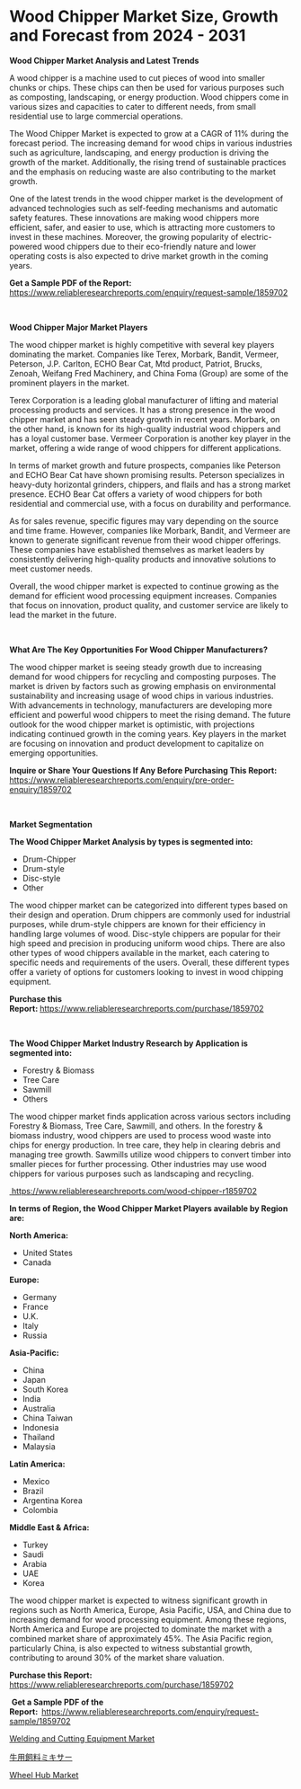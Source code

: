 <p><h1>Wood Chipper Market Size, Growth and Forecast from 2024 - 2031</h1></p><p><strong>Wood Chipper Market Analysis and Latest Trends</strong></p>
<p><p>A wood chipper is a machine used to cut pieces of wood into smaller chunks or chips. These chips can then be used for various purposes such as composting, landscaping, or energy production. Wood chippers come in various sizes and capacities to cater to different needs, from small residential use to large commercial operations.</p><p>The Wood Chipper Market is expected to grow at a CAGR of 11% during the forecast period. The increasing demand for wood chips in various industries such as agriculture, landscaping, and energy production is driving the growth of the market. Additionally, the rising trend of sustainable practices and the emphasis on reducing waste are also contributing to the market growth.</p><p>One of the latest trends in the wood chipper market is the development of advanced technologies such as self-feeding mechanisms and automatic safety features. These innovations are making wood chippers more efficient, safer, and easier to use, which is attracting more customers to invest in these machines. Moreover, the growing popularity of electric-powered wood chippers due to their eco-friendly nature and lower operating costs is also expected to drive market growth in the coming years.</p></p>
<p><strong>Get a Sample PDF of the Report:&nbsp;</strong> <a href="https://www.reliableresearchreports.com/enquiry/request-sample/1859702">https://www.reliableresearchreports.com/enquiry/request-sample/1859702</a></p>
<p>&nbsp;</p>
<p><strong>Wood Chipper Major Market Players</strong></p>
<p><p>The wood chipper market is highly competitive with several key players dominating the market. Companies like Terex, Morbark, Bandit, Vermeer, Peterson, J.P. Carlton, ECHO Bear Cat, Mtd product, Patriot, Brucks, Zenoah, Weifang Fred Machinery, and China Foma (Group) are some of the prominent players in the market.</p><p>Terex Corporation is a leading global manufacturer of lifting and material processing products and services. It has a strong presence in the wood chipper market and has seen steady growth in recent years. Morbark, on the other hand, is known for its high-quality industrial wood chippers and has a loyal customer base. Vermeer Corporation is another key player in the market, offering a wide range of wood chippers for different applications.</p><p>In terms of market growth and future prospects, companies like Peterson and ECHO Bear Cat have shown promising results. Peterson specializes in heavy-duty horizontal grinders, chippers, and flails and has a strong market presence. ECHO Bear Cat offers a variety of wood chippers for both residential and commercial use, with a focus on durability and performance.</p><p>As for sales revenue, specific figures may vary depending on the source and time frame. However, companies like Morbark, Bandit, and Vermeer are known to generate significant revenue from their wood chipper offerings. These companies have established themselves as market leaders by consistently delivering high-quality products and innovative solutions to meet customer needs.</p><p>Overall, the wood chipper market is expected to continue growing as the demand for efficient wood processing equipment increases. Companies that focus on innovation, product quality, and customer service are likely to lead the market in the future.</p></p>
<p>&nbsp;</p>
<p><strong>What Are The Key Opportunities For Wood Chipper Manufacturers?</strong></p>
<p><p>The wood chipper market is seeing steady growth due to increasing demand for wood chippers for recycling and composting purposes. The market is driven by factors such as growing emphasis on environmental sustainability and increasing usage of wood chips in various industries. With advancements in technology, manufacturers are developing more efficient and powerful wood chippers to meet the rising demand. The future outlook for the wood chipper market is optimistic, with projections indicating continued growth in the coming years. Key players in the market are focusing on innovation and product development to capitalize on emerging opportunities.</p></p>
<p><strong>Inquire or Share Your Questions If Any Before Purchasing This Report:</strong> <a href="https://www.reliableresearchreports.com/enquiry/pre-order-enquiry/1859702">https://www.reliableresearchreports.com/enquiry/pre-order-enquiry/1859702</a></p>
<p>&nbsp;</p>
<p><strong>Market Segmentation</strong></p>
<p><strong>The Wood Chipper Market Analysis by types is segmented into:</strong></p>
<p><ul><li>Drum-Chipper</li><li>Drum-style</li><li>Disc-style</li><li>Other</li></ul></p>
<p><p>The wood chipper market can be categorized into different types based on their design and operation. Drum chippers are commonly used for industrial purposes, while drum-style chippers are known for their efficiency in handling large volumes of wood. Disc-style chippers are popular for their high speed and precision in producing uniform wood chips. There are also other types of wood chippers available in the market, each catering to specific needs and requirements of the users. Overall, these different types offer a variety of options for customers looking to invest in wood chipping equipment.</p></p>
<p><strong>Purchase this Report:&nbsp;</strong><a href="https://www.reliableresearchreports.com/purchase/1859702">https://www.reliableresearchreports.com/purchase/1859702</a></p>
<p>&nbsp;</p>
<p><strong>The Wood Chipper Market Industry Research by Application is segmented into:</strong></p>
<p><ul><li>Forestry & Biomass</li><li>Tree Care</li><li>Sawmill</li><li>Others</li></ul></p>
<p><p>The wood chipper market finds application across various sectors including Forestry & Biomass, Tree Care, Sawmill, and others. In the forestry & biomass industry, wood chippers are used to process wood waste into chips for energy production. In tree care, they help in clearing debris and managing tree growth. Sawmills utilize wood chippers to convert timber into smaller pieces for further processing. Other industries may use wood chippers for various purposes such as landscaping and recycling.</p></p>
<p><a href="https://www.reliableresearchreports.com/wood-chipper-r1859702">&nbsp;https://www.reliableresearchreports.com/wood-chipper-r1859702</a></p>
<p><strong>In terms of Region, the Wood Chipper Market Players available by Region are:</strong></p>
<p>
    <p> <strong> North America: </strong>
        <ul>
            <li>United States</li>
            <li>Canada</li>
        </ul>
        </p> 
    <p> <strong> Europe: </strong>
        <ul>
            <li>Germany</li>
            <li>France</li>
            <li>U.K.</li>
            <li>Italy</li>
            <li>Russia</li>
        </ul>
        </p> 
    <p> <strong> Asia-Pacific: </strong>
        <ul>
            <li>China</li>
            <li>Japan</li>
            <li>South Korea</li>
            <li>India</li>
            <li>Australia</li>
            <li>China Taiwan</li>
            <li>Indonesia</li>
            <li>Thailand</li>
            <li>Malaysia</li>
        </ul>
        </p> 
    <p> <strong> Latin America: </strong>
        <ul>
            <li>Mexico</li>
            <li>Brazil</li>
            <li>Argentina Korea</li>
            <li>Colombia</li>
        </ul>
        </p> 
    <p> <strong> Middle East & Africa: </strong>
        <ul>
            <li>Turkey</li>
            <li>Saudi</li>
            <li>Arabia</li>
            <li>UAE</li>
            <li>Korea</li>
        </ul>
    </p>
    </p>
<p><p>The wood chipper market is expected to witness significant growth in regions such as North America, Europe, Asia Pacific, USA, and China due to increasing demand for wood processing equipment. Among these regions, North America and Europe are projected to dominate the market with a combined market share of approximately 45%. The Asia Pacific region, particularly China, is also expected to witness substantial growth, contributing to around 30% of the market share valuation.</p></p>
<p><strong>Purchase this Report: </strong><a href="https://www.reliableresearchreports.com/purchase/1859702">https://www.reliableresearchreports.com/purchase/1859702</a></p>
<p>&nbsp;<strong>Get a Sample PDF of the Report:&nbsp;&nbsp;</strong><a href="https://www.reliableresearchreports.com/enquiry/request-sample/1859702">https://www.reliableresearchreports.com/enquiry/request-sample/1859702</a></p>
<p><strong></strong></p>
<p><p><a href="https://github.com/jerrycopelandthomaswsqd8q/Market-Research-Report-List-2/blob/main/welding-and-cutting-equipment-market.md">Welding and Cutting Equipment Market</a></p><p><a href="https://github.com/Sophiaard2003/Market-Research-Report-List-1/blob/main/904208021823.md">牛用飼料ミキサー</a></p><p><a href="https://github.com/brenzgnarento/Market-Research-Report-List-2/blob/main/wheel-hub-market.md">Wheel Hub Market</a></p></p>